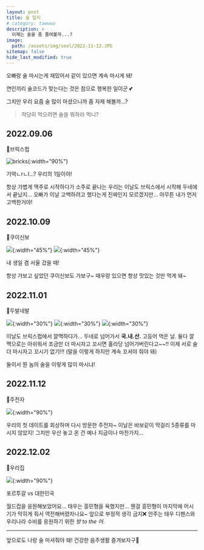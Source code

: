 ```yaml
---
layout: post
title: 술 일지
# category: taewoo
description: >
  이제는 술을 좀 줄여볼까...?
image: 
  path: /assets/img/sool/2022-11-12.JPG
sitemap: false
hide_last_modified: true
---
```


오빠랑 술 마시는게 재밌어서 같이 있으면 계속 마시게 돼!

연인끼리 술코드가 맞는다는 것은 참으로 행복한 일이군 💕

그치만 우리 요즘 술 많이 마셨으니까 좀 자제 해볼까...?

> 적당히 먹으려면 술을 뭐하러 먹니?

## 2022.09.06

📍브릭스펍

![bricks](/assets/img/sool/2022-09-06.JPG){:width="90%"}

기억ㄴrㄴl...? 우리의 1일이야!

항상 가볍게 맥주로 시작하다가 소주로 끝나는 우리는 이날도 브릭스에서 시작해 두네에서 끝났지...
오빠가 이날 고백하려고 했다는게 진짜인지 모르겠지만... 아무튼 내가 먼저 고백한거야!

## 2022.10.09

📍쿠이신보

![](/assets/img/sool/2022-10-09-1.JPG){:width="45%"} ![](/assets/img/sool/2022-10-09-2.JPG){:width="45%"}

내 생일 겸 서울 갔을 때!

항상 가보고 싶었던 쿠이신보도 가보구~ 때우랑 있으면 항상 맛있는 것만 먹게 돼~ 

## 2022.11.01

📍두발네발

![](/assets/img/sool/2022-11-01-1.JPG){:width="30%"} ![](/assets/img/sool/2022-11-01-2.JPG){:width="30%"} ![](/assets/img/sool/2022-11-01-3.JPG){:width="30%"}

이날도 브릭스펍에서 깔맥하다가... 두네로 넘어가서 **국.내.산.** 고등어 먹은 날. 둘다 깔맥으로는 아쉬워서 조금만 더 마시자고 꼬시면 홀라당 넘어가버린다고~~!! 이제 서로 술 더 마시자고 꼬시기 없기!!! (말을 이렇게 하지만 계속 꼬셔야 줘야 돼)

둘이서 뭔 놈의 술을 이렇게 많이 마시냐!

## 2022.11.12

📍주전자

![](/assets/img/sool/2022-11-12.JPG){:width="90%"}

우리의 첫 데이트를 회상하며 다시 방문한 주전자~ 이날은 바보같이 막걸리 5종류를 마시지 않았지! 
그치만 우산 놓고 온 건 예나 지금이나 마찬가지...

## 2022.12.02

📍우리집

![](/assets/img/sool/2022-12-02.JPG){:width="90%"}

포르투갈 vs 대한민국

월드컵을 응원해보았어요... 태우는 흥민형을 욕했지만... 웬걸 흥민형이 마지막에 어시 기가 막히게 줘서 역전해버렸자나요~
앞으로 부정적 생각 금지❌ 안주는 태우 디펜스와 우리나라 수비를 응원하기 위한 *방 to the 어*.

---

앞으로도 나랑 술 마셔줘야 돼! 건강한 음주생활 즐겨보자구🍻